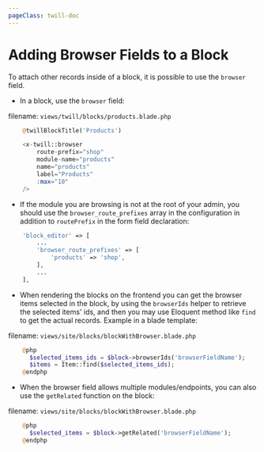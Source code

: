 ```yaml
---
pageClass: twill-doc
---
```


# Adding Browser Fields to a Block

To attach other records inside of a block, it is possible to use the `browser` field.

- In a block, use the `browser` field:

filename: ```views/twill/blocks/products.blade.php```
```php
    @twillBlockTitle('Products')

    <x-twill::browser
        route-prefix="shop"
        module-name="products"
        name="products"
        label="Products"
        :max="10"
    />
```

- If the module you are browsing is not at the root of your admin, you should use the `browser_route_prefixes` array in the configuration in addition to `routePrefix` in the form field declaration:

```php
    'block_editor' => [
        ...
        'browser_route_prefixes' => [
            'products' => 'shop',
        ],
        ...
    ],
```

- When rendering the blocks on the frontend you can get the browser items selected in the block, by using the `browserIds` helper to retrieve the selected items' ids, and then you may use Eloquent method like `find` to get the actual records. Example in a blade template:

filename: ```views/site/blocks/blockWithBrowser.blade.php```
```php
    @php
      $selected_items_ids = $block->browserIds('browserFieldName');
      $items = Item::find($selected_items_ids);
    @endphp
```

- When the browser field allows multiple modules/endpoints, you can also use the `getRelated` function on the block:

filename: ```views/site/blocks/blockWithBrowser.blade.php```
```php
    @php
      $selected_items = $block->getRelated('browserFieldName');
    @endphp
```
